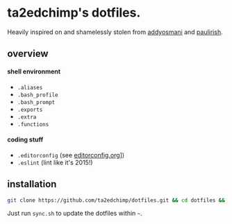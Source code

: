 # ta2edchimp's dotfiles.

Heavily inspired on and shamelessly stolen from [addyosmani](https://github.com/addyosmani/dotfiles) and [paulirish](https://github.com/paulirish/dotfiles).

## overview

#### shell environment
- `.aliases`
- `.bash_profile`
- `.bash_prompt`
- `.exports`
- `.extra`
- `.functions`

#### coding stuff
- `.editorconfig` (see [editorconfig.org](http://editorconfig.org/)])
- `.eslint` (lint like it's 2015!)

## installation

```bash
git clone https://github.com/ta2edchimp/dotfiles.git && cd dotfiles && ./sync.sh
```

Just run `sync.sh` to update the dotfiles within `~`.
